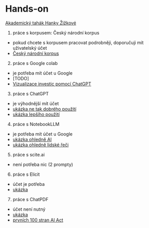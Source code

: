 # Hands-on

[Akademický tahák Hanky Žižkové](https://muni-arts-teachers.padlet.org/hzizkova1/ai-tools-for-academic-writing-spouhipvo1qtcwfh)

1. práce s korpusem: Český národní korpus
 - pokud chcete s korpusem pracovat podrobněji, doporučuji mít uživatelský účet
 - [Český národní korpus](https://www.korpus.cz/kontext/view?q=~ecO4aCi6EeGM)

2. práce s Google colab
 - je potřeba mít účet u Google
 - [TODO]
 - [Vizualizace investic pomocí ChatGPT](https://colab.research.google.com/drive/1rSfUUkg8vms3etNvNgRN_bZ6bJJov95J?usp=sharing)

3. práce s ChatGPT
 - je výhodnější mít účet
 - [ukázka ne tak dobrého použití](https://chatgpt.com/share/68124879-d564-8006-8317-9d6274100de6)
 - [ukázka lepšího použití](https://chatgpt.com/share/681248a6-6f10-8006-86d7-c98a1cb557a8)

4. práce s NotebookLLM
 - je potřeba mít účet u Google
 - [ukázka ohledně AI](https://notebooklm.google.com/notebook/e0b970aa-c8d4-47e5-8a66-038e7fcd3134)
 - [ukázka ohledně lidské řeči](https://notebooklm.google.com/notebook/09bcbba0-a9dc-45d3-9d55-7d80faff2e95)

5. práce s scite.ai
 - není potřeba nic (2 prompty)

6. práce s Elicit
 - účet je potřeba
 - [ukázka](https://elicit.com/review/32a38a88-ee07-4e4b-ab59-d7ab4fd0bd79)

7. práce s ChatPDF
 - účet není nutný
 - [ukázka](https://www.chatpdf.com/share/ZkEcC8zQJCkx93JW5QK7Y)
 - [prvních 100 stran AI Act](AI_Act_100_pages.pdf)
